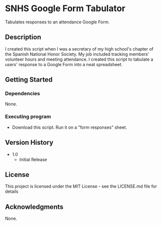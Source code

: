 # SNHS Google Form Tabulator

Tabulates responses to an attendance Google Form.

## Description

I created this script when I was a secretary of my high school's chapter of the Spanish National Honor Society. My job included tracking members' volunteer hours and meeting attendance. I created this script to tabulate a users' response to a Google Form into a neat spreadsheet.

## Getting Started

### Dependencies

None.

### Executing program

* Download this script. Run it on a "form responses" sheet.

## Version History

* 1.0
    * Initial Release

## License

This project is licensed under the MIT License - see the LICENSE.md file for details

## Acknowledgments
None.
